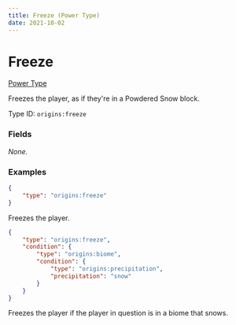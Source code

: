 ```yaml
---
title: Freeze (Power Type)
date: 2021-10-02
---
```

# Freeze

[Power Type](../power_types.md)

Freezes the player, as if they're in a Powdered Snow block.

Type ID: `origins:freeze`

### Fields

_None._


### Examples
```json
{
    "type": "origins:freeze"
}
```
Freezes the player.
<br>

```json
{
    "type": "origins:freeze",
    "condition": {
        "type": "origins:biome",
        "condition": {
            "type": "origins:precipitation",
            "precipitation": "snow"
        }
    }
}
```
Freezes the player if the player in question is in a biome that snows.